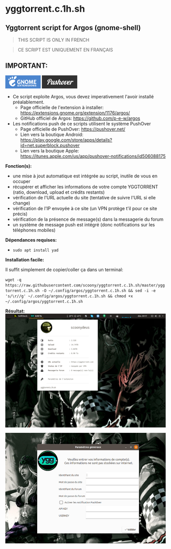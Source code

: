 # yggtorrent.c.1h.sh
## Yggtorrent script for Argos (gnome-shell)

> THIS SCRIPT IS ONLY IN FRENCH

> CE SCRIPT EST UNIQUEMENT EN FRANÇAIS

## **IMPORTANT:**

![gnome-shell](https://github.com/scoony/yggtorrent.c.1h.sh/blob/master/.cache-icons/extensions-gnome.png) ![gnome-shell](https://github.com/scoony/yggtorrent.c.1h.sh/blob/master/.cache-icons/pushover.png)

+ Ce script exploite Argos, vous devez imperativement l'avoir installé préalablement.
  - Page officielle de l'extension à installer: https://extensions.gnome.org/extension/1176/argos/
  - GitHub officiel de Argos: https://github.com/p-e-w/argos
+ Les notifications push de ce scripts utilisent le système PushOver
  - Page officielle de PushOver: https://pushover.net/
  - Lien vers la boutique Android: https://play.google.com/store/apps/details?id=net.superblock.pushover
  - Lien vers la boutique Apple: https://itunes.apple.com/us/app/pushover-notifications/id506088175

**Fonction(s):**
- une mise à jout automatique est intégrée au script, inutile de vous en occuper
- récupérer et afficher les informations de votre compte YGGTORRENT (ratio, download, upload et crédits restants)
- vérification de l'URL actuelle du site (tentative de suivre l'URL si elle change)
- vérification de l'IP envoyée à ce site (un VPN protège t'il pour ce site précis)
- vérification de la présence de message(s) dans la messagerie du forum
- un système de message push est intégré (donc notifications sur les téléphones mobiles)

**Dépendances requises:**
- `sudo apt install yad`

**Installation facile:**

Il suffit simplement de copier/coller ça dans un terminal:

`wget -q https://raw.githubusercontent.com/scoony/yggtorrent.c.1h.sh/master/yggtorrent.c.1h.sh -O ~/.config/argos/yggtorrent.c.1h.sh && sed -i -e 's/\r//g' ~/.config/argos/yggtorrent.c.1h.sh && chmod +x ~/.config/argos/yggtorrent.c.1h.sh`

**Résultat:**
![ScreenShot](https://raw.githubusercontent.com/scoony/yggtorrent.c.1h.sh/master/.screenshots/Capture%20d%E2%80%99%C3%A9cran%20de%202018-02-04%2009-17-00.png)

![ScreenShot](https://raw.githubusercontent.com/scoony/yggtorrent.c.1h.sh/master/.screenshots/Capture%20d%E2%80%99%C3%A9cran%20de%202018-02-04%2009-17-36.png)
